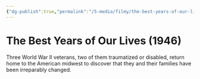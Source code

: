 ```yaml
---
{"dg-publish":true,"permalink":"/5-media/filmy/the-best-years-of-our-lives/","contentClasses":"movie","tags":["to-watch","фильм","#Drama","#Romance","#War"]}
---
```


# The Best Years of Our Lives (1946)
 
Three World War II veterans, two of them traumatized or disabled, return home to the American midwest to discover that they and their families have been irreparably changed.

